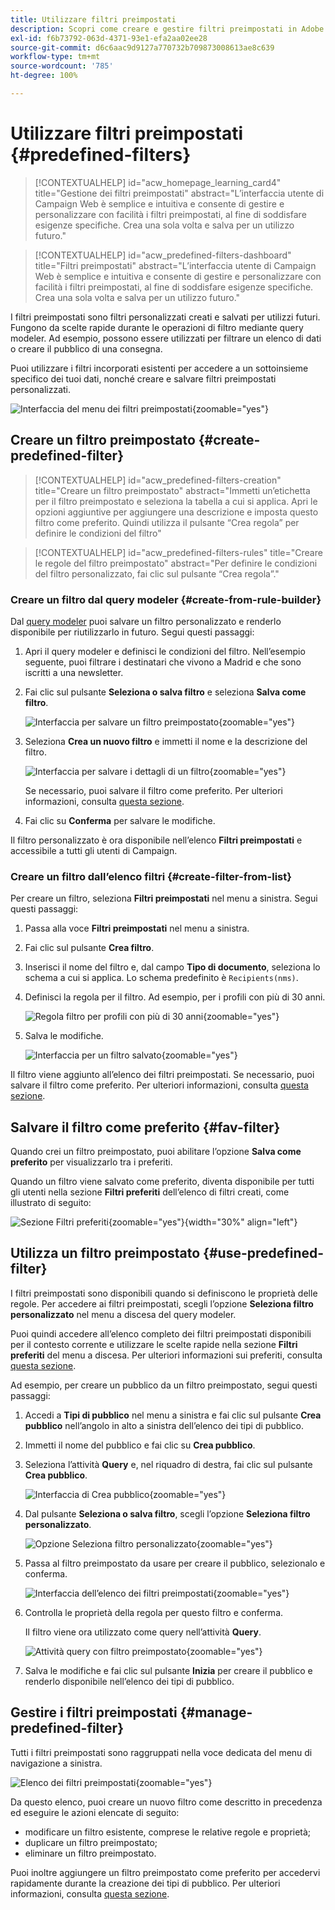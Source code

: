 ```yaml
---
title: Utilizzare filtri preimpostati
description: Scopri come creare e gestire filtri preimpostati in Adobe Campaign Web
exl-id: f6b73792-063d-4371-93e1-efa2aa02ee28
source-git-commit: d6c6aac9d9127a770732b709873008613ae8c639
workflow-type: tm+mt
source-wordcount: '785'
ht-degree: 100%

---
```


# Utilizzare filtri preimpostati {#predefined-filters}

>[!CONTEXTUALHELP]
>id="acw_homepage_learning_card4"
>title="Gestione dei filtri preimpostati"
>abstract="L’interfaccia utente di Campaign Web è semplice e intuitiva e consente di gestire e personalizzare con facilità i filtri preimpostati, al fine di soddisfare esigenze specifiche. Crea una sola volta e salva per un utilizzo futuro."

>[!CONTEXTUALHELP]
>id="acw_predefined-filters-dashboard"
>title="Filtri preimpostati"
>abstract="L’interfaccia utente di Campaign Web è semplice e intuitiva e consente di gestire e personalizzare con facilità i filtri preimpostati, al fine di soddisfare esigenze specifiche. Crea una sola volta e salva per un utilizzo futuro."

I filtri preimpostati sono filtri personalizzati creati e salvati per utilizzi futuri. Fungono da scelte rapide durante le operazioni di filtro mediante query modeler. Ad esempio, possono essere utilizzati per filtrare un elenco di dati o creare il pubblico di una consegna.

Puoi utilizzare i filtri incorporati esistenti per accedere a un sottoinsieme specifico dei tuoi dati, nonché creare e salvare filtri preimpostati personalizzati.

![Interfaccia del menu dei filtri preimpostati](assets/predefined-filters-menu.png){zoomable="yes"}

## Creare un filtro preimpostato {#create-predefined-filter}

>[!CONTEXTUALHELP]
>id="acw_predefined-filters-creation"
>title="Creare un filtro preimpostato"
>abstract="Immetti un’etichetta per il filtro preimpostato e seleziona la tabella a cui si applica. Apri le opzioni aggiuntive per aggiungere una descrizione e imposta questo filtro come preferito. Quindi utilizza il pulsante “Crea regola” per definire le condizioni del filtro"

>[!CONTEXTUALHELP]
>id="acw_predefined-filters-rules"
>title="Creare le regole del filtro preimpostato"
>abstract="Per definire le condizioni del filtro personalizzato, fai clic sul pulsante “Crea regola”."

### Creare un filtro dal query modeler {#create-from-rule-builder}

Dal [query modeler](../query/query-modeler-overview.md) puoi salvare un filtro personalizzato e renderlo disponibile per riutilizzarlo in futuro. Segui questi passaggi:

1. Apri il query modeler e definisci le condizioni del filtro. Nell’esempio seguente, puoi filtrare i destinatari che vivono a Madrid e che sono iscritti a una newsletter.
1. Fai clic sul pulsante **Seleziona o salva filtro** e seleziona **Salva come filtro**.

   ![Interfaccia per salvare un filtro preimpostato](assets/predefined-filters-save.png){zoomable="yes"}

1. Seleziona **Crea un nuovo filtro** e immetti il nome e la descrizione del filtro.

   ![Interfaccia per salvare i dettagli di un filtro](assets/predefined-filters-save-filter.png){zoomable="yes"}

   Se necessario, puoi salvare il filtro come preferito. Per ulteriori informazioni, consulta [questa sezione](#fav-filter).

1. Fai clic su **Conferma** per salvare le modifiche.

Il filtro personalizzato è ora disponibile nell’elenco **Filtri preimpostati** e accessibile a tutti gli utenti di Campaign.

### Creare un filtro dall’elenco filtri {#create-filter-from-list}

Per creare un filtro, seleziona **Filtri preimpostati** nel menu a sinistra. Segui questi passaggi:

1. Passa alla voce **Filtri preimpostati** nel menu a sinistra.
1. Fai clic sul pulsante **Crea filtro**.
1. Inserisci il nome del filtro e, dal campo **Tipo di documento**, seleziona lo schema a cui si applica. Lo schema predefinito è `Recipients(nms)`.

1. Definisci la regola per il filtro. Ad esempio, per i profili con più di 30 anni.

   ![Regola filtro per profili con più di 30 anni](assets/filter-30+.png){zoomable="yes"}

1. Salva le modifiche.

   ![Interfaccia per un filtro salvato](assets/new-filter.png){zoomable="yes"}

Il filtro viene aggiunto all’elenco dei filtri preimpostati. Se necessario, puoi salvare il filtro come preferito. Per ulteriori informazioni, consulta [questa sezione](#fav-filter).

## Salvare il filtro come preferito {#fav-filter}

Quando crei un filtro preimpostato, puoi abilitare l’opzione **Salva come preferito** per visualizzarlo tra i preferiti.

Quando un filtro viene salvato come preferito, diventa disponibile per tutti gli utenti nella sezione **Filtri preferiti** dell’elenco di filtri creati, come illustrato di seguito:

![Sezione Filtri preferiti](assets/predefined-filters-favorite.png){zoomable="yes"}{width="30%" align="left"}

## Utilizza un filtro preimpostato {#use-predefined-filter}

I filtri preimpostati sono disponibili quando si definiscono le proprietà delle regole. Per accedere ai filtri preimpostati, scegli l’opzione **Seleziona filtro personalizzato** nel menu a discesa del query modeler.

Puoi quindi accedere all’elenco completo dei filtri preimpostati disponibili per il contesto corrente e utilizzare le scelte rapide nella sezione **Filtri preferiti** del menu a discesa. Per ulteriori informazioni sui preferiti, consulta [questa sezione](#fav-filter).

Ad esempio, per creare un pubblico da un filtro preimpostato, segui questi passaggi:

1. Accedi a **Tipi di pubblico** nel menu a sinistra e fai clic sul pulsante **Crea pubblico** nell’angolo in alto a sinistra dell’elenco dei tipi di pubblico.
1. Immetti il nome del pubblico e fai clic su **Crea pubblico**.
1. Seleziona l’attività **Query** e, nel riquadro di destra, fai clic sul pulsante **Crea pubblico**.

   ![Interfaccia di Crea pubblico](assets/build-audience-from-filter.png){zoomable="yes"}

1. Dal pulsante **Seleziona o salva filtro**, scegli l’opzione **Seleziona filtro personalizzato**.

   ![Opzione Seleziona filtro personalizzato](assets/build-audience-select-custom-filter.png){zoomable="yes"}

1. Passa al filtro preimpostato da usare per creare il pubblico, selezionalo e conferma.

   ![Interfaccia dell’elenco dei filtri preimpostati](assets/build-audience-filter-list.png){zoomable="yes"}

1. Controlla le proprietà della regola per questo filtro e conferma.

   Il filtro viene ora utilizzato come query nell’attività **Query**.

   ![Attività query con filtro preimpostato](assets/build-audience-confirm.png){zoomable="yes"}

1. Salva le modifiche e fai clic sul pulsante **Inizia** per creare il pubblico e renderlo disponibile nell’elenco dei tipi di pubblico.

## Gestire i filtri preimpostati {#manage-predefined-filter}

Tutti i filtri preimpostati sono raggruppati nella voce dedicata del menu di navigazione a sinistra.

![Elenco dei filtri preimpostati](assets/list-of-filters.png){zoomable="yes"}

Da questo elenco, puoi creare un nuovo filtro come descritto in precedenza ed eseguire le azioni elencate di seguito:

* modificare un filtro esistente, comprese le relative regole e proprietà;
* duplicare un filtro preimpostato;
* eliminare un filtro preimpostato.

Puoi inoltre aggiungere un filtro preimpostato come preferito per accedervi rapidamente durante la creazione dei tipi di pubblico. Per ulteriori informazioni, consulta [questa sezione](#fav-filter).

<!--
## Built-in predefined filters {#ootb-predefined-filter}

Campaign comes with a set of predefined filters, built from the client console. These filters can be used to define your audiences, and rules. They must not be modified.
-->